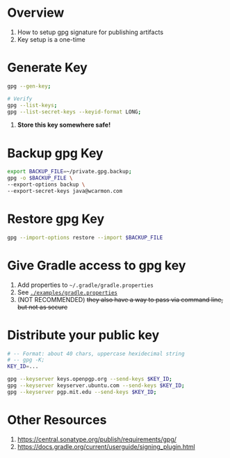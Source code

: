 # Overview
1. How to setup gpg signature for publishing artifacts
1. Key setup is a one-time


# Generate Key
```sh
gpg --gen-key;

# Verify
gpg --list-keys;
gpg --list-secret-keys --keyid-format LONG;
```
1. **Store this key somewhere safe!**


# Backup gpg Key
```sh
export BACKUP_FILE=~/private.gpg.backup;
gpg -o $BACKUP_FILE \
--export-options backup \
--export-secret-keys java@wcarmon.com
```

# Restore gpg Key
```sh
gpg --import-options restore --import $BACKUP_FILE
```


# Give Gradle access to gpg key
1. Add properties to `~/.gradle/gradle.properties`
1. See [`./examples/gradle.properties`](./examples/gradle.properties)
1. (NOT RECOMMENDED) ~~they also have a way to pass via command line, but not as secure~~


# Distribute your public key
```sh
# -- Format: about 40 chars, uppercase hexidecimal string
# -- gpg -K;
KEY_ID=...

gpg --keyserver keys.openpgp.org --send-keys $KEY_ID;
gpg --keyserver keyserver.ubuntu.com --send-keys $KEY_ID;
gpg --keyserver pgp.mit.edu --send-keys $KEY_ID;
```


# Other Resources
1. https://central.sonatype.org/publish/requirements/gpg/
1. https://docs.gradle.org/current/userguide/signing_plugin.html
